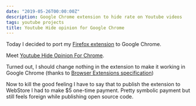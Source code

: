 ```yaml
---
date: "2019-05-26T00:00:00Z"
description: Google Chrome extension to hide rate on Youtube videos
tags: youtube projects
title: Youtube Hide opinion for Google Chrome
---
```


Today I decided to port my [Firefox extension](https://addons.mozilla.org/en-US/firefox/addon/youtube-hide-opinion/) to Google Chrome.

Meet [Youtube Hide Opinion For Chrome](https://chrome.google.com/webstore/detail/youtube-hide-opinion/kmagnigdjocidngajmobbifcngjoejkm).

Turned out, I should change nothing in the extension to make it
working in Google Chrome (thanks to [Browser Extensions specification](https://browserext.github.io/browserext/))

Now to kill the good feeling I have to say that to publish
the extension to WebStore I had to make $5 one-time payment.
Pretty symbolic payment but still feels foreign while publishing open source code.

